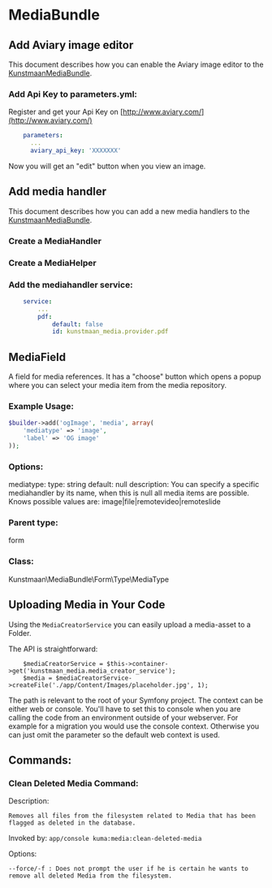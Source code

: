 # MediaBundle
## Add Aviary image editor

This document describes how you can enable the Aviary image editor to the [KunstmaanMediaBundle][KunstmaanMediaBundle].

### Add Api Key to parameters.yml:

Register and get your Api Key on [http://www.aviary.com/](http://www.aviary.com/)

```yaml
    parameters:
      ...
      aviary_api_key: 'XXXXXXX'

```

Now you will get an "edit" button when you view an image.

[KunstmaanMediaBundle]: https://github.com/Kunstmaan/KunstmaanMediaBundle "KunstmaanMediaBundle"

## Add media handler

This document describes how you can add a new media handlers to the [KunstmaanMediaBundle][KunstmaanMediaBundle].

### Create a MediaHandler

### Create a MediaHelper

### Add the mediahandler service:

```yaml
    service:
        ...
        pdf:
            default: false
            id: kunstmaan_media.provider.pdf

```

[KunstmaanMediaBundle]: https://github.com/Kunstmaan/KunstmaanMediaBundle "KunstmaanMediaBundle"

## MediaField

A field for media references. It has a "choose" button which opens a popup where you can select your media item from the media repository.

### Example Usage:

```php
$builder->add('ogImage', 'media', array(
    'mediatype' => 'image',
    'label' => 'OG image'
));
```

### Options:

mediatype:
    type: string
    default: null
    description:
        You can specify a specific mediahandler by its name, when this is null all media items are possible.
        Knows possible values are: image|file|remotevideo|remoteslide

### Parent type:

form

### Class:

Kunstmaan\MediaBundle\Form\Type\MediaType

## Uploading Media in Your Code

Using the ```MediaCreatorService``` you can easily upload a media-asset to a Folder.

The API is straightforward:

```
    $mediaCreatorService = $this->container->get('kunstmaan_media.media_creator_service');
    $media = $mediaCreatorService->createFile('./app/Content/Images/placeholder.jpg', 1);
```

The path is relevant to the root of your Symfony project. The context can be either web or console.
You'll have to set this to console when you are calling the code from an environment outside of your webserver.
For example for a migration you would use the console context. Otherwise you can just omit the parameter
so the default web context is used.

## Commands:

### Clean Deleted Media Command:

Description:

	Removes all files from the filesystem related to Media that has been flagged as deleted in the database.

Invoked by: ```app/console kuma:media:clean-deleted-media```

Options:

	--force/-f : Does not prompt the user if he is certain he wants to remove all deleted Media from the filesystem.
